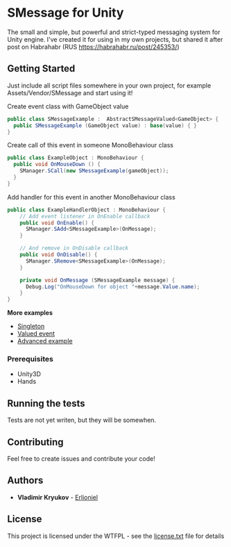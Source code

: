 # SMessage for Unity

The small and simple, but powerful and strict-typed messaging system for Unity engine.
I've created it for using in my own projects, but shared it after post on Habrahabr (RUS https://habrahabr.ru/post/245353/)
## Getting Started

Just include all script files somewhere in your own project, for example Assets/Vendor/SMessage and start using it!


Create event class with GameObject value
```c#
public class SMessageExample :  AbstractSMessageValued<GameObject> {
  public SMessageExample (GameObject value) : base(value) { }
}
```

Create call of this event in someone MonoBehaviour class
```c#
public class ExampleObject : MonoBehaviour {
  public void OnMouseDown () {
    SManager.SCall(new SMessageExample(gameObject));
  }
}
```

Add handler for this event in another MonoBehaviour class
```c#
public class ExampleHandlerObject : MonoBehaviour {
    // Add event listener in OnEnable callback
    public void OnEnable() {
      SManager.SAdd<SMessageExample>(OnMessage);
    }

    // And remove in OnDisable callback
    public void OnDisable() {
      SManager.SRemove<SMessageExample>(OnMessage);
    }

    private void OnMessage (SMessageExample message) {
      Debug.Log("OnMouseDown for object "+message.Value.name);
    }
}
```

**More examples**
* [Singleton](Assets/Scripts/Examples/SingletonExample.cs)
* [Valued event](Assets/Scripts/Examples/ValuedMessageExample.cs)
* [Advanced example](Assets/Scripts/Examples/AdvanceExample.cs)

### Prerequisites

* Unity3D
* Hands

## Running the tests

Tests are not yet writen, but they will be somewhen.

## Contributing

Feel free to create issues and contribute your code! 

## Authors

* **Vladimir Kryukov** - [Erlioniel](https://github.com/erlioniel)

## License

This project is licensed under the WTFPL - see the [license.txt](license.txt) file for details